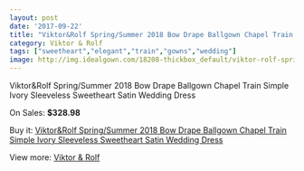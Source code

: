 ```yaml
---
layout: post
date: '2017-09-22'
title: "Viktor&Rolf Spring/Summer 2018 Bow Drape Ballgown Chapel Train Simple Ivory Sleeveless Sweetheart Satin Wedding Dress"
category: Viktor & Rolf
tags: ["sweetheart","elegant","train","gowns","wedding"]
image: http://img.idealgown.com/18208-thickbox_default/viktor-rolf-spring-summer-2018-bow-drape-ballgown-chapel-train-simple-ivory-sleeveless-sweetheart-satin-wedding-dress.jpg
---
```

Viktor&Rolf Spring/Summer 2018 Bow Drape Ballgown Chapel Train Simple Ivory Sleeveless Sweetheart Satin Wedding Dress

On Sales: **$328.98**
<a href="https://www.idealgown.com/en/viktor-rolf/7031-viktor-rolf-spring-summer-2018-bow-drape-ballgown-chapel-train-simple-ivory-sleeveless-sweetheart-satin-wedding-dress.html"><amp-img layout="responsive" width="600" height="600" src="//img.idealgown.com/18208-thickbox_default/viktor-rolf-spring-summer-2018-bow-drape-ballgown-chapel-train-simple-ivory-sleeveless-sweetheart-satin-wedding-dress.jpg" alt="Viktor&Rolf Spring/Summer 2018 Bow Drape Ballgown Chapel Train Simple Ivory Sleeveless Sweetheart Satin Wedding Dress 0" /></a>
<a href="https://www.idealgown.com/en/viktor-rolf/7031-viktor-rolf-spring-summer-2018-bow-drape-ballgown-chapel-train-simple-ivory-sleeveless-sweetheart-satin-wedding-dress.html"><amp-img layout="responsive" width="600" height="600" src="//img.idealgown.com/18212-thickbox_default/viktor-rolf-spring-summer-2018-bow-drape-ballgown-chapel-train-simple-ivory-sleeveless-sweetheart-satin-wedding-dress.jpg" alt="Viktor&Rolf Spring/Summer 2018 Bow Drape Ballgown Chapel Train Simple Ivory Sleeveless Sweetheart Satin Wedding Dress 1" /></a>
<a href="https://www.idealgown.com/en/viktor-rolf/7031-viktor-rolf-spring-summer-2018-bow-drape-ballgown-chapel-train-simple-ivory-sleeveless-sweetheart-satin-wedding-dress.html"><amp-img layout="responsive" width="600" height="600" src="//img.idealgown.com/18211-thickbox_default/viktor-rolf-spring-summer-2018-bow-drape-ballgown-chapel-train-simple-ivory-sleeveless-sweetheart-satin-wedding-dress.jpg" alt="Viktor&Rolf Spring/Summer 2018 Bow Drape Ballgown Chapel Train Simple Ivory Sleeveless Sweetheart Satin Wedding Dress 2" /></a>
<a href="https://www.idealgown.com/en/viktor-rolf/7031-viktor-rolf-spring-summer-2018-bow-drape-ballgown-chapel-train-simple-ivory-sleeveless-sweetheart-satin-wedding-dress.html"><amp-img layout="responsive" width="600" height="600" src="//img.idealgown.com/18210-thickbox_default/viktor-rolf-spring-summer-2018-bow-drape-ballgown-chapel-train-simple-ivory-sleeveless-sweetheart-satin-wedding-dress.jpg" alt="Viktor&Rolf Spring/Summer 2018 Bow Drape Ballgown Chapel Train Simple Ivory Sleeveless Sweetheart Satin Wedding Dress 3" /></a>
<a href="https://www.idealgown.com/en/viktor-rolf/7031-viktor-rolf-spring-summer-2018-bow-drape-ballgown-chapel-train-simple-ivory-sleeveless-sweetheart-satin-wedding-dress.html"><amp-img layout="responsive" width="600" height="600" src="//img.idealgown.com/18209-thickbox_default/viktor-rolf-spring-summer-2018-bow-drape-ballgown-chapel-train-simple-ivory-sleeveless-sweetheart-satin-wedding-dress.jpg" alt="Viktor&Rolf Spring/Summer 2018 Bow Drape Ballgown Chapel Train Simple Ivory Sleeveless Sweetheart Satin Wedding Dress 4" /></a>

Buy it: [Viktor&Rolf Spring/Summer 2018 Bow Drape Ballgown Chapel Train Simple Ivory Sleeveless Sweetheart Satin Wedding Dress](https://www.idealgown.com/en/viktor-rolf/7031-viktor-rolf-spring-summer-2018-bow-drape-ballgown-chapel-train-simple-ivory-sleeveless-sweetheart-satin-wedding-dress.html "Viktor&Rolf Spring/Summer 2018 Bow Drape Ballgown Chapel Train Simple Ivory Sleeveless Sweetheart Satin Wedding Dress")

View more: [Viktor & Rolf](https://www.idealgown.com/en/130-viktor-rolf "Viktor & Rolf")